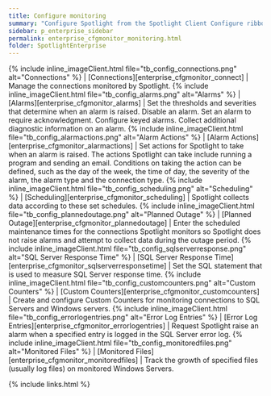 ```yaml
---
title: Configure monitoring
summary: "Configure Spotlight from the Spotlight Client Configure ribbon."
sidebar: p_enterprise_sidebar
permalink: enterprise_cfgmonitor_monitoring.html
folder: SpotlightEnterprise
---
```


{% include inline_imageClient.html file="tb_config_connections.png" alt="Connections" %} | [Connections][enterprise_cfgmonitor_connect] | Manage the connections monitored by Spotlight.
{% include inline_imageClient.html file="tb_config_alarms.png" alt="Alarms" %} | [Alarms][enterprise_cfgmonitor_alarms] | Set the thresholds and severities that determine when an alarm is raised. Disable an alarm. Set an alarm to require acknowledgment. Configure keyed alarms. Collect additional diagnostic information on an alarm.
{% include inline_imageClient.html file="tb_config_alarmactions.png" alt="Alarm Actions" %} | [Alarm Actions][enterprise_cfgmonitor_alarmactions] | Set actions for Spotlight to take when an alarm is raised. The actions Spotlight can take include running a program and sending an email. Conditions on taking the action can be defined, such as the day of the week, the time of day, the severity of the alarm, the alarm type and the connection type.
{% include inline_imageClient.html file="tb_config_scheduling.png" alt="Scheduling" %} | [Scheduling][enterprise_cfgmonitor_scheduling] | Spotlight collects data according to these set schedules.
{% include inline_imageClient.html file="tb_config_plannedoutage.png" alt="Planned Outage" %} | [Planned Outage][enterprise_cfgmonitor_plannedoutage] | Enter the scheduled maintenance times for the connections Spotlight monitors so Spotlight does not raise alarms and attempt to collect data during the outage period.
{% include inline_imageClient.html file="tb_config_sqlserverresponse.png" alt="SQL Server Response Time" %} | [SQL Server Response Time][enterprise_cfgmonitor_sqlserverresponsetime] | Set the SQL statement that is used to measure SQL Server response time.
{% include inline_imageClient.html file="tb_config_customcounters.png" alt="Custom Counters" %} | [Custom Counters][enterprise_cfgmonitor_customcounters] | Create and configure Custom Counters for monitoring connections to SQL Servers and Windows servers.
{% include inline_imageClient.html file="tb_config_errorlogentries.png" alt="Error Log Entries" %} | [Error Log Entries][enterprise_cfgmonitor_errorlogentries] | Request Spotlight raise an alarm when a specified entry is logged in the SQL Server error log.
{% include inline_imageClient.html file="tb_config_monitoredfiles.png" alt="Monitored Files" %} | [Monitored Files][enterprise_cfgmonitor_monitoredfiles] | Track the growth of specified files (usually log files) on monitored Windows Servers.

{% include links.html %}
